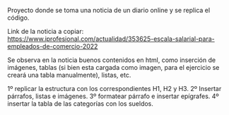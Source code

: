 Proyecto donde se toma una noticia de un diario online y se replica el código.

Link de la noticia a copiar: https://www.iprofesional.com/actualidad/353625-escala-salarial-para-empleados-de-comercio-2022


Se observa en la noticia buenos contenidos en html, como inserción de imágenes, tablas (si bien esta cargada como imagen, para el ejercicio se creará una tabla manualmente), listas, etc.

1º replicar la estructura con los correspondientes H1, H2 y H3.
2º Insertar párrafos, listas e imágenes.
3º formatear párrafo e insertar epígrafes.
4º insertar la tabla de las categorías con los sueldos.